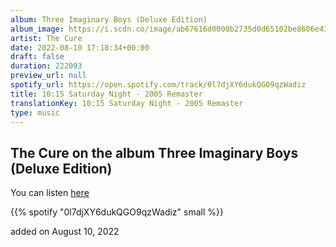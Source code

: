 ```yaml
---
album: Three Imaginary Boys (Deluxe Edition)
album_image: https://i.scdn.co/image/ab67616d0000b2735d0d65102be8606e439e54cc
artist: The Cure
date: 2022-08-10 17:18:34+00:00
draft: false
duration: 222093
preview_url: null
spotify_url: https://open.spotify.com/track/0l7djXY6dukQGO9qzWadiz
title: 10:15 Saturday Night - 2005 Remaster
translationKey: 10:15 Saturday Night - 2005 Remaster
type: music
---
```


## The Cure on the album Three Imaginary Boys (Deluxe Edition)

You can listen [here](https://open.spotify.com/track/0l7djXY6dukQGO9qzWadiz)

{{% spotify "0l7djXY6dukQGO9qzWadiz" small %}}

added on August 10, 2022
